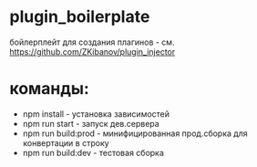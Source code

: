 # plugin_boilerplate
бойлерплейт для создания плагинов - см. https://github.com/ZKibanov/plugin_injector  
# команды:
- npm install - установка зависимостей  
- npm run start - запуск дев.сервера  
- npm run build:prod - минифицированная прод.сборка для конвертации в строку  
- npm run build:dev - тестовая сборка
